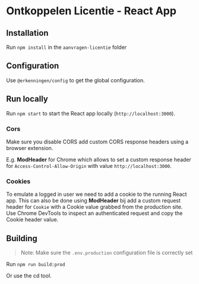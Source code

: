 # Ontkoppelen Licentie - React App

## Installation

Run `npm install` in the `aanvragen-licentie` folder

## Configuration

Use `@erkenningen/config` to get the global configuration.

## Run locally

Run `npm start` to start the React app locally (`http://localhost:3000`).

### Cors

Make sure you disable CORS add custom CORS response headers using a browser extension.

E.g. **ModHeader** for Chrome which allows to set a custom response header for `Access-Control-Allow-Origin` with value `http://localhost:3000`.

### Cookies

To emulate a logged in user we need to add a cookie to the running React app. This can also be done using **ModHeader** bij add a custom request header for `Cookie` with a Cookie value grabbed from the production site. Use Chrome DevTools to inspect an authenticated request and copy the Cookie header value. 

## Building

> Note: Make sure the `.env.production` configuration file is correctly set

Run `npm run build:prod`


Or use the cd tool.
